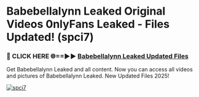 # Babebellalynn Leaked Original Videos 0nlyFans Leaked - Files Updated! (spci7)

<h3>🔴 CLICK HERE 🌐==►► <a href="https://tinyurl.com/2jnfzry5" rel="nofollow">Babebellalynn Leaked Updated Files</a></h3>

Get Babebellalynn Leaked and all content. Now you can access all videos and pictures of Babebellalynn Leaked. New Updated Files 2025!

[![spci7](https://i.imgur.com/GyGTBgg.gif)](https://tinyurl.com/2jnfzry5)
